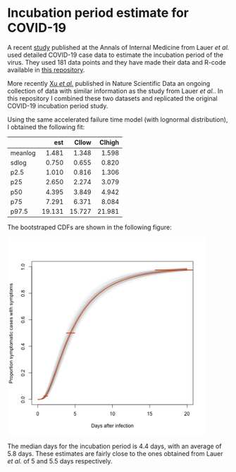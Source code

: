 # Incubation period estimate for COVID-19

A recent <a href="https://annals.org/aim/fullarticle/2762808/incubation-period-coronavirus-disease-2019-covid-19-from-publicly-reported">study</a> published at the Annals of Internal Medicine from Lauer <I>et al.</I> used detailed COVID-19 case data to estimate the incubation period of the virus. They used 181 data points and they have made their data and R-code available in <a href="https://github.com/HopkinsIDD/ncov_incubation">this repository</a>.

More recently <a href="https://www.nature.com/articles/s41597-020-0448-0.pdf">Xu <I>et al.</I></a> published in Nature Scientific Data an ongoing collection of data with similar information as the study from Lauer <I>et al.</I>. In this repository I combined these two datasets and replicated the original COVID-19 incubation period study. 

Using the same accelerated failure time model (with lognormal distribution), I obtained the following fit: 

|        |    est|  CIlow| CIhigh|
|:-------|------:|------:|------:|
|meanlog |  1.481|  1.348|  1.598|
|sdlog   |  0.750|  0.655|  0.820|
|p2.5    |  1.010|  0.816|  1.306|
|p25     |  2.650|  2.274|  3.079|
|p50     |  4.395|  3.849|  4.942|
|p75     |  7.291|  6.371|  8.084|
|p97.5   | 19.131| 15.727| 21.981|

The bootstraped CDFs are shown in the following figure:

<img src="incubation_cdf.png" width = "450">

The median days for the incubation period is 4.4 days, with an average of 5.8 days. These estimates are fairly close to the ones obtained from Lauer <I>et al.</I> of 5 and 5.5 days respectively. 
